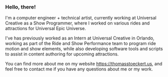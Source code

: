 ### Hello, there!

I'm a computer engineer + technical artist, currently working at Universal Creative as a Show Programmer, where I worked on various rides and attractions for Universal Epic Universe.

I've has previously worked as an Intern at Universal Creative in Orlando, working as part of the Ride and Show Performance team to program ride motion and show elements, while also developing software tools and scripts to assist in content authoring for upcoming attractions.

You can find more about me on my website https://thomasstoeckert.us, and feel free to contact me if you have any questions about me or my work.

<!--
**thomasstoeckert/thomasstoeckert** is a ✨ _special_ ✨ repository because its `README.md` (this file) appears on your GitHub profile.

Here are some ideas to get you started:

- 🔭 I’m currently working on ...
- 🌱 I’m currently learning ...
- 👯 I’m looking to collaborate on ...
- 🤔 I’m looking for help with ...
- 💬 Ask me about ...
- 📫 How to reach me: ...
- 😄 Pronouns: ...
- ⚡ Fun fact: ...
-->
